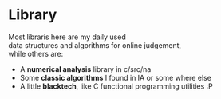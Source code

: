 # Library

Most libraris here are my daily used</br>
data structures and algorithms for online judgement,</br>
while others are:

- A **numerical analysis** library in c/src/na
- Some **classic algorithms** I found in IA or some where else
- A little **blacktech**, like C functional programming utilities :P
